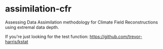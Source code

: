 # assimilation-cfr
Assessing Data Assimilation methodology for Climate Field Reconstructions using extremal data depth.

If you're just looking for the test function: https://github.com/trevor-harris/kstat
